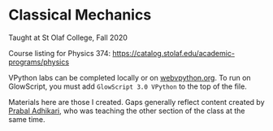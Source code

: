 # Classical Mechanics

Taught at St Olaf College, Fall 2020

Course listing for Physics 374: https://catalog.stolaf.edu/academic-programs/physics

VPython labs can be completed locally or on [webvpython.org](https://www.glowscript.org). To run on GlowScript, you must add `GlowScript 3.0 VPython` to the top of the file.

Materials here are those I created. Gaps generally reflect content created by [Prabal Adhikari](https://www.stolaf.edu/profile/adhika1), who was teaching the other section of the class at the same time.
